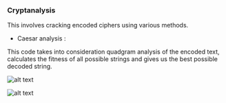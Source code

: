 ### Cryptanalysis

This involves cracking encoded ciphers using various methods.

* Caesar analysis : 

This code takes into consideration quadgram analysis of the encoded text, calculates the fitness of all possible strings
and gives us the best possible decoded string.

![alt text](../pics/enc.jpg)

![alt text](../pics/an.jpg)
